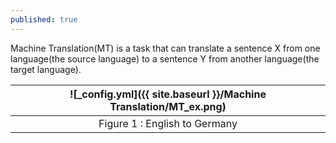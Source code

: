 ```yaml
---
published: true
---
```

Machine Translation(MT) is a task that can translate a sentence X from one language(the source language) to a sentence Y from another language(the target language).

|![_config.yml]({{ site.baseurl }}/Machine Translation/MT_ex.png)|
|:--:| 
| Figure 1 : English to Germany|
